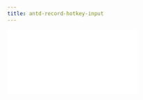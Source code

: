 ```yaml
---
title: antd-record-hotkey-input
---
```


<embed src="../packages/antd-record-hotkey-input/CHANGELOG.md"></embed>

